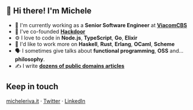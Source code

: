 ## 👋 Hi there! I'm Michele

- 🏢   I'm currently working as a **Senior Software Engineer** at **[ViacomCBS](https://viacbs.com)**
- 💼   I've co-founded **[Hackdoor](https://hackdoor.io)**
- ⚙️   I love to code in **Node.js**, **TypeScript**, **Go**, **Elixir**
- 🔭   I'd like to work more on **Haskell**, **Rust**, **Erlang**, **OCaml**, **Scheme**
- 🗣   I sometimes give talks about **functional programming**, **OSS** and... **philosophy**.
- ✍️   I write **[dozens of public domains articles](https://www.hackdoor.io/users/micheleriva)**

## Keep in touch
[micheleriva.it](https://www.micheleriva.it) · [Twitter](https://twitter.com/MicheleRivaCode) · [LinkedIn](https://www.linkedin.com/in/micheleriva95)
